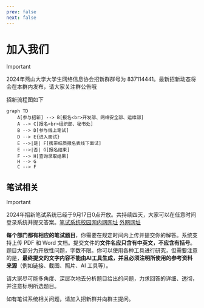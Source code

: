 ```yaml
---
prev: false
next: false
---
```


# 加入我们

> [!IMPORTANT]
> 2024年燕山大学大学生网络信息协会招新群群号为 837114441。最新招新动态将会在本群内发布，请大家关注群公告哦

招新流程图如下

```mermaid
graph TD
    A[参与招新] --> B[报名<br>开发部、网络安全部、运维部]
    A --> C[报名<br>组织部、秘书处]
    B --> D[参与线上笔试]
    D --> E{进入面试}
    E -->|是| F[携带纸质报名表线下面试]
    E -->|否| G[报名结束]
    F --> H[查询录取结果]
    H --> G
    C --> F
```

## 笔试相关

> [!IMPORTANT]
> 2024年招新笔试系统已经于9月17日0点开放。共持续四天，大家可以在任意时间登录系统并提交答案。[笔试系统校园网内网网址](http://joinus.yuna.team) [外网网址](https://joinus-yuna-team.vpn.ysu.edu.cn:8118)

**每个部门都有相应的笔试题目**，你需要在规定时间内上传并提交你的解答。系统支持上传 PDF 和 Word 文档。提交文件的**文件名应只含有中英文，不应含有括号**。题目大部分为开放性问题，字数不限。你可以使用各种工具进行研究，但需要注意的是，**最终提交的文字内容不能由AI工具生成，并且必须注明所使用的参考资料来源**（例如链接、截图、照片、AI 工具等）。

请大家尽可能多角度、深层次地去分析题目给出的问题，力求回答的详细、透彻，并注意标明所选题目。

如有笔试系统相关问题，请加入招新群并向群主提问。